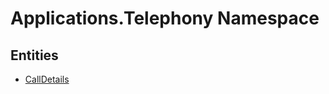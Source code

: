 ﻿---
uid: Applications.Telephony
---
# Applications.Telephony Namespace

## Entities
- [CallDetails](Applications.Telephony.CallDetails.md)  

